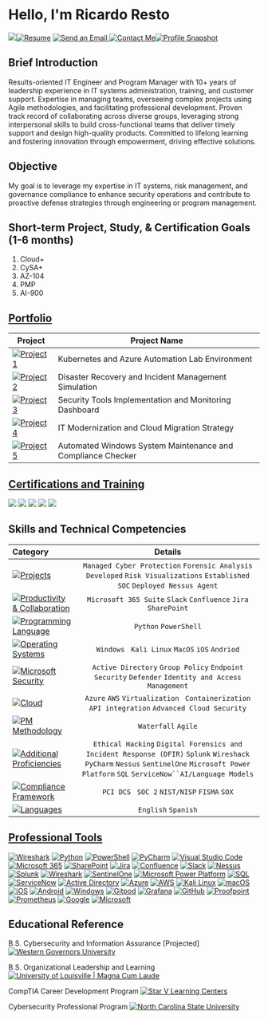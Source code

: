 # Hello, I'm Ricardo Resto
<a href="https://www.linkedin.com/in/ricardoresto"><img src="https://img.shields.io/badge/-LinkedIn-0072b1?&style=for-the-badge&logo=linkedin&logoColor=white" /></a><a href="https://drive.google.com/drive/folders/12lZo1FrKTeERD6kbGwsSEbUYPLx0QrCp"><img alt="Resume" src="https://img.shields.io/badge/Resume-000000?style=for-the-badge&logo=document&logoColor=white"></a> <a href="mailto:ricardo.a.resto@outlook.com" target="_blank">
    <img src="https://img.shields.io/badge/-Email-D14836?&style=for-the-badge&logo=gmail&logoColor=white" alt="Send an Email" />
</a> <a href="https://ricardo.a.resto@outlook.com"><img alt="Contact Me" src="https://img.shields.io/badge/Contact_Me-000000?style=for-the-badge&logo=phone&logoColor=white"></a><a href="https://example.com"><img alt="Profile Snapshot" src="https://img.shields.io/badge/Profile_Snapshot-000000?style=for-the-badge&logo=profile&logoColor=white"></a> 

## Brief Introduction
Results-oriented IT Engineer and Program Manager with 10+ years of leadership experience in IT systems administration, training, and customer support. Expertise in managing teams, overseeing complex projects using Agile methodologies, and facilitating professional development. Proven track record of collaborating across diverse groups, leveraging strong interpersonal skills to build cross-functional teams that deliver timely support and design high-quality products. Committed to lifelong learning and fostering innovation through empowerment, driving effective solutions.

## Objective
My goal is to leverage my expertise in IT systems, risk management, and governance compliance to enhance security operations and contribute to proactive defense strategies through engineering or program management.

## Short-term Project, Study, & Certification Goals (1-6 months)
1) Cloud+
2) CySA+
3) AZ-104
4) PMP
5) AI-900

## [Portfolio](https://drive.google.com/drive/folders/11Tt1BWxP31XAxqvpWQ91B9PmcXbAh_Bx)

| Project                                                 | Project Name       |
|-------------------------------------------------------|----------------------------|
|<a href="https://github.com/AMGdez16/Kubernetes-Azure-Automation-Lab.git"><img alt="Project 1" src="https://img.shields.io/badge/Project%201-181717?style=for-the-badge&logo=github&logoColor=white" /></a> | Kubernetes and Azure Automation Lab Environment|
| <a href="https://github.com/AMGdez16/Disaster-Recovery-Incident-Management.git"><img alt="Project 2" src="https://img.shields.io/badge/Project%202-181717?style=for-the-badge&logo=github&logoColor=white" /></a> | Disaster Recovery and Incident Management Simulation|
| <a href="https://github.com/AMGdez16/Security-Tools-Monitoring-Dashboard.git"><img alt="Project 3" src="https://img.shields.io/badge/Project%203-181717?style=for-the-badge&logo=github&logoColor=white" /></a> | Security Tools Implementation and Monitoring Dashboard|
| <a href="https://github.com/AMGdez16/Cloud-Migration-Strategy.git"><img alt="Project 4" src="https://img.shields.io/badge/Project%204-181717?style=for-the-badge&logo=github&logoColor=white" /></a>        | IT Modernization and Cloud Migration Strategy|
| <a href="https://github.com/AMGdez16/Windows-Maintenance-Compliance-Checker.git"><img alt="Project 5" src="https://img.shields.io/badge/Project%205-181717?style=for-the-badge&logo=github&logoColor=white" /></a> | Automated Windows System Maintenance and Compliance Checker|

## [Certifications and Training](https://drive.google.com/drive/folders/12kxwO5Fax0oIcRvvze1XnWWZvR16WFcZ)
<img src="https://img.shields.io/badge/-ITIL%20Foundations-525E71?style=for-the-badge&logoColor=white" /> <img src="https://img.shields.io/badge/-CompTIA%20A%2B-EA3B2D?style=for-the-badge&logo=CompTIA&logoColor=white" /> <img src="https://img.shields.io/badge/-CompTIA%20Sec%2B-007EAD?style=for-the-badge&logo=CompTIA&logoColor=white" /> <img src="https://img.shields.io/badge/-CompTIA%20Net%2B-EF4626?style=for-the-badge&logo=CompTIA&logoColor=white" /> <img src="https://img.shields.io/badge/-PMP%20%7C%20Pursuing-4B0082?style=for-the-badge&logo=PMI&logoColor=white" />

## Skills and Technical Competencies
| Category                       | Details | 
| :---------------------------------------------------------|:----------------------------------:|
| <a href="https://example.com"><img alt="Projects" src="https://img.shields.io/badge/Projects-000000?style=for-the-badge&logo=world&logoColor=white"></a> | `Managed Cyber Protection` `Forensic Analysis` `Developed` `Risk Visualizations` `Established SOC` `Deployed Nessus Agent` |
| <a href="https://example.com"><img alt="Productivity & Collaboration" src="https://img.shields.io/badge/Productivity_%26_Collaboration-000000?style=for-the-badge&logo=productivity&logoColor=white"></a> | `Microsoft 365 Suite` `Slack` `Confluence` `Jira` `SharePoint`| 
| <a href="https://example.com"><img alt="Programming Language" src="https://img.shields.io/badge/Programming_Language-000000?style=for-the-badge&logo=code&logoColor=white"></a> | `Python` `PowerShell` | 
| <a href="https://example.com"><img alt="Operating Systems" src="https://img.shields.io/badge/Operating_Systems-000000?style=for-the-badge&logo=windows&logoColor=white"></a> | `Windows` ` Kali Linux` `MacOS` `iOS` `Andriod`|
| <a href="https://example.com"><img alt="Microsoft Security" src="https://img.shields.io/badge/Microsoft_Security-000000?style=for-the-badge&logo=microsoft&logoColor=white"></a> | `Active Directory` `Group Policy` `Endpoint Security` `Defender` `Identity and Access Management`|
| <a href="https://example.com"><img alt="Cloud" src="https://img.shields.io/badge/Cloud-000000?style=for-the-badge&logo=world&logoColor=white"></a> | `Azure` `AWS` `Virtualization` ` Containerization` `API integration` `Advanced Cloud Security` |
| <a href="https://example.com"><img alt="PM Methodology" src="https://img.shields.io/badge/PM_%26_Methodology-000000?style=for-the-badge&logo=productivity&logoColor=white"></a> | `Waterfall` `Agile`|| 
<a href="https://example.com"><img alt="Additional Proficiencies" src="https://img.shields.io/badge/Additional_Proficiencies-000000?style=for-the-badge&logo=world&logoColor=white"></a> | `Ethical Hacking` `Digital Forensics and Incident Response (DFIR)` `Splunk` `Wireshack` `PyCharm` `Nessus` `SentinelOne` `Microsoft Power Platform` `SQL` `ServiceNow``AI/Language Models`| 
<a href="https://example.com"><img alt="Compliance Framework" src="https://img.shields.io/badge/Compliance_Framework-000000?style=for-the-badge&logo=windows&logoColor=white"></a> | `PCI DCS` ` SOC 2` `NIST/NISP` `FISMA` `SOX`|
<a href="https://example.com"><img alt="Languages" src="https://img.shields.io/badge/Languages-000000?style=for-the-badge&logo=microsoft&logoColor=white"></a> | `English` `Spanish` |

## [Professional Tools](https://drive.google.com/drive/folders/12ll_LogXoucNwgL8MZpLs-QA8eJBty4h)
  <a href="https://github.com/Rahul0860/testRepo/tree/main"><img alt="Wireshark" src="https://img.shields.io/badge/Wireshark-blue?style=for-the-badge&logo=Wireshark&logoColor=black&labelColor=%23ADD8E6&color=%2399CCFF"></a>
<a href="https://www.python.org/"><img alt="Python" src="https://img.shields.io/badge/Python-3776AB?style=for-the-badge&logo=python&logoColor=white"></a>
<a href="https://docs.microsoft.com/powershell/"><img alt="PowerShell" src="https://img.shields.io/badge/PowerShell-5391FE?style=for-the-badge&logo=powershell&logoColor=white"></a>
<a href="https://www.jetbrains.com/pycharm/"><img alt="PyCharm" src="https://img.shields.io/badge/PyCharm-000000?style=for-the-badge&logo=pycharm&logoColor=white"></a>
<a href="https://code.visualstudio.com/"><img alt="Visual Studio Code" src="https://img.shields.io/badge/Visual_Studio_Code-007ACC?style=for-the-badge&logo=visual%20studio%20code&logoColor=white"></a>
<a href="https://www.microsoft.com/microsoft-365/"><img alt="Microsoft 365" src="https://img.shields.io/badge/Microsoft%20365-D83B01?style=for-the-badge&logo=microsoft&logoColor=white"></a>
<a href="https://www.microsoft.com/sharepoint/"><img alt="SharePoint" src="https://img.shields.io/badge/SharePoint-0078D4?style=for-the-badge&logo=microsoft-sharepoint&logoColor=white"></a>
<a href="https://www.atlassian.com/software/jira"><img alt="Jira" src="https://img.shields.io/badge/Jira-0052CC?style=for-the-badge&logo=jira&logoColor=white"></a>
<a href="https://www.atlassian.com/software/confluence"><img alt="Confluence" src="https://img.shields.io/badge/Confluence-172B4D?style=for-the-badge&logo=confluence&logoColor=white"></a>
<a href="https://slack.com/"><img alt="Slack" src="https://img.shields.io/badge/Slack-4A154B?style=for-the-badge&logo=slack&logoColor=white"></a>
<a href="https://www.tenable.com/products/nessus"><img alt="Nessus" src="https://img.shields.io/badge/Nessus-00A1F1?style=for-the-badge&logo=tenable&logoColor=white"></a>
<a href="https://www.splunk.com/"><img alt="Splunk" src="https://img.shields.io/badge/Splunk-000000?style=for-the-badge&logo=splunk&logoColor=white"></a>
<a href="https://www.wireshark.org/"><img alt="Wireshark" src="https://img.shields.io/badge/Wireshark-blue?style=for-the-badge&logo=wireshark&logoColor=black&labelColor=%23ADD8E6&color=%2399CCFF"></a>
<a href="https://www.sentinelone.com/"><img alt="SentinelOne" src="https://img.shields.io/badge/SentinelOne-5B0E97?style=for-the-badge&logo=sentinelone&logoColor=white"></a>
<a href="https://powerplatform.microsoft.com/"><img alt="Microsoft Power Platform" src="https://img.shields.io/badge/Microsoft%20Power%20Platform-742774?style=for-the-badge&logo=microsoft%20power%20platform&logoColor=white"></a>
<a href="https://www.microsoft.com/en-us/sql-server"><img alt="SQL" src="https://img.shields.io/badge/SQL-CC2927?style=for-the-badge&logo=microsoft%20sql%20server&logoColor=white"></a>
<a href="https://www.servicenow.com/"><img alt="ServiceNow" src="https://img.shields.io/badge/ServiceNow-0BAE64?style=for-the-badge&logo=servicenow&logoColor=white"></a>
<a href="https://docs.microsoft.com/en-us/windows-server/identity/active-directory-domain-services"><img alt="Active Directory" src="https://img.shields.io/badge/Active%20Directory-0078D4?style=for-the-badge&logo=windows&logoColor=white"></a>
<a href="https://azure.microsoft.com/"><img alt="Azure" src="https://img.shields.io/badge/Azure-0089D6?style=for-the-badge&logo=microsoft-azure&logoColor=white"></a>
<a href="https://aws.amazon.com/"><img alt="AWS" src="https://img.shields.io/badge/AWS-232F3E?style=for-the-badge&logo=amazon-aws&logoColor=white"></a>
<a href="https://www.kali.org/"><img alt="Kali Linux" src="https://img.shields.io/badge/Kali_Linux-557C94?style=for-the-badge&logo=kalilinux&logoColor=white"></a>
<a href="https://www.apple.com/macos/"><img alt="macOS" src="https://img.shields.io/badge/macOS-000000?style=for-the-badge&logo=apple&logoColor=white"></a>
<a href="https://www.apple.com/ios/"><img alt="iOS" src="https://img.shields.io/badge/iOS-000000?style=for-the-badge&logo=ios&logoColor=white"></a>
<a href="https://www.android.com/"><img alt="Android" src="https://img.shields.io/badge/Android-3DDC84?style=for-the-badge&logo=android&logoColor=white"></a>
<a href="https://www.microsoft.com/windows"><img alt="Windows" src="https://img.shields.io/badge/Windows-0078D6?style=for-the-badge&logo=windows&logoColor=white"></a>
<a href="https://www.gitpod.io/"><img alt="Gitpod" src="https://img.shields.io/badge/Gitpod-1AA6E4?style=for-the-badge&logo=gitpod&logoColor=white"></a>
<a href="https://grafana.com/"><img alt="Grafana" src="https://img.shields.io/badge/Grafana-F46800?style=for-the-badge&logo=grafana&logoColor=white"></a>
<a href="https://github.com/"><img alt="GitHub" src="https://img.shields.io/badge/GitHub-181717?style=for-the-badge&logo=github&logoColor=white"></a>
<a href="https://www.proofpoint.com/"><img alt="Proofpoint" src="https://img.shields.io/badge/Proofpoint-000000?style=for-the-badge&logo=proofpoint&logoColor=white"></a>
<a href="https://prometheus.io/"><img alt="Prometheus" src="https://img.shields.io/badge/Prometheus-E6522C?style=for-the-badge&logo=prometheus&logoColor=white"></a>
<a href="https://www.google.com/"><img alt="Google" src="https://img.shields.io/badge/Google-4285F4?style=for-the-badge&logo=google&logoColor=white"></a>
<a href="https://www.microsoft.com/"><img alt="Microsoft" src="https://img.shields.io/badge/Microsoft-5E5E5E?style=for-the-badge&logo=microsoft&logoColor=white"></a>

## Educational Reference
B.S. Cybersecurity and Information Assurance [Projected]
<a href="https://www.wgu.edu" target="_blank">
    <img src="https://img.shields.io/badge/-Western%20Governors%20University-004990?&style=for-the-badge&logo=university&logoColor=white" alt="Western Governors University" />
</a>

B.S. Organizational Leadership and Learning
<a href="https://louisville.edu" target="_blank">
    <img src="https://img.shields.io/badge/-University%20of%20Louisville%20%7C%20Magna%20Cum%20Laude-D41E3A?&style=for-the-badge&logo=university&logoColor=white" alt="University of Louisville | Magna Cum Laude" />
</a>

CompTIA Career Development Program
<a href="https://starvlearningcenters.com" target="_blank">
    <img src="https://img.shields.io/badge/-Star%20V%20Learning%20Centers-FFD700?&style=for-the-badge&logo=education&logoColor=white" alt="Star V Learning Centers" />
</a>

Cybersecurity Professional Program
<a href="https://www.ncsu.edu" target="_blank">
    <img src="https://img.shields.io/badge/-North%20Carolina%20State%20University-%E60012?&style=for-the-badge&logo=university&logoColor=white" alt="North Carolina State University" />
</a>
